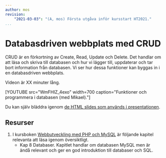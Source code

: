 ```yaml
---
author: mos
revision:
    "2021-03-03": "(A, mos) Första utgåva inför kursstart HT2021."
...
```

Databasdriven webbplats med CRUD
====================

CRUD är en förkortning av Create, Read, Update och Delete. Det handlar om att läsa och skriva till databasen och hur vi lägger till, uppdaterar och tar bort information från databasen. Vi ser hur dessa funktioner kan byggas in i en databasdriven webbplats.

Videon är XX minuter lång.

[YOUTUBE src="WmFHIZ_4exo" width=700 caption="Funktioner och programmera i databasen (med Mikael)."]

Du kan själv bläddra igenom [de HTML slides som används i presentationen](kursmaterial/databas/forelasning/v1/f06-funktioner/slide.html).



Resurser
------------------------

1. I kursboken [Webbutveckling med PHP och MySQL](kunskap/boken-webbutveckling-med-php-och-mysql) är följande kapitel relevanta att läsa igenom översiktligt.
    * Kap 8 Databaser. Kapitlet handlar om databasen MySQL men är ändå relevant och ger en god introduktion till databaser och SQL.
